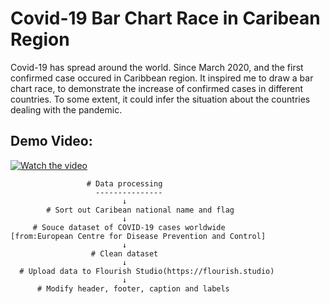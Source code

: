 # Covid-19 Bar Chart Race in Caribean Region
  Covid-19 has spread around the world. Since March 2020, and the first confirmed case occured in Caribbean region. It inspired me to draw a bar chart race, to demonstrate the increase of confirmed cases in different countries. To some extent, it could infer the situation about the countries dealing with the pandemic.
  

## Demo Video:
[![Watch the video](https://github.com/supermonk00/Curfew-project/blob/master/Covid-19%20Bar%20chart%20race%20in%20Carib/video.cover.png)](https://www.youtube.com/watch?v=hLopox6YEuw&t=1s)


                     # Data processing
                       ---------------
                             ↓
            # Sort out Caribean national name and flag
                             ↓
         # Souce dataset of COVID-19 cases worldwide
    [from:European Centre for Disease Prevention and Control]
                             ↓
                      # Clean dataset
                             ↓
      # Upload data to Flourish Studio(https://flourish.studio)
                             ↓
          # Modify header, footer, caption and labels